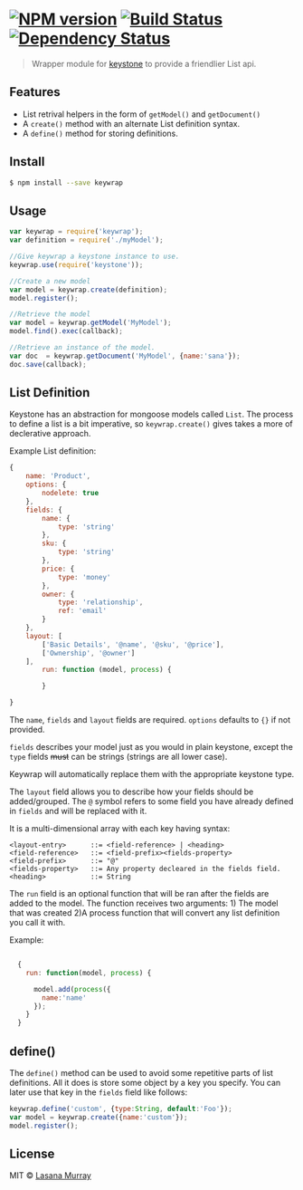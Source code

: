 
#  [![NPM version][npm-image]][npm-url] [![Build Status][travis-image]][travis-url] [![Dependency Status][daviddm-url]][daviddm-image]

> Wrapper module for [keystone](http://keystonejs.com) to provide a friendlier List api.

## Features
* List retrival helpers in the form of `getModel()` and `getDocument()`
* A `create()` method with an alternate List definition syntax.
* A `define()` method for storing definitions.

## Install

```sh
$ npm install --save keywrap
```

## Usage

```js
var keywrap = require('keywrap');
var definition = require('./myModel');

//Give keywrap a keystone instance to use.
keywrap.use(require('keystone'));

//Create a new model
var model = keywrap.create(definition);
model.register();

//Retrieve the model 
var model = keywrap.getModel('MyModel');
model.find().exec(callback);

//Retrieve an instance of the model.
var doc  = keywrap.getDocument('MyModel', {name:'sana'});
doc.save(callback);

```

## List Definition

Keystone has an abstraction for mongoose models called `List`. The process to define a list is a bit imperative,
so `keywrap.create()` gives takes a more of declerative
approach.

Example List definition:

```javascript
{
	name: 'Product',
	options: {
		nodelete: true
	},
	fields: {
		name: {
			type: 'string'
		},
		sku: {
			type: 'string'
		},
		price: {
			type: 'money'
		},
		owner: {
			type: 'relationship',
			ref: 'email'
		}
	},
	layout: [
		['Basic Details', '@name', '@sku', '@price'],
		['Ownership', '@owner']
	],
        run: function (model, process) {

        }

}
```

The `name`, `fields` and `layout` fields are required. `options` defaults to `{}` if not provided.

`fields` describes your model just as you would in 
plain keystone, except the `type` fields ~~must~~ can be strings
(strings are all lower case).

Keywrap will automatically replace them with the appropriate keystone type. 

The `layout` field allows you to describe how your fields should be added/grouped.
The `@` symbol refers to some field you have already defined in
`fields` and will be replaced with it.

It is a multi-dimensional array with each key having syntax:

    <layout-entry>      ::= <field-reference> | <heading>
    <field-reference>   ::= <field-prefix><fields-property>
    <field-prefix>      ::= "@"
    <fields-property>   ::= Any property decleared in the fields field.
    <heading>           ::= String
 
The `run` field is an optional function that will be ran after the fields
are added to the model. The function receives two arguments: 1) The model that was 
created 2)A process function that will convert any list definition you call it 
with. 

Example:
```javascript

  {
    run: function(model, process) {

      model.add(process({
        name:'name'
      });
    }
  }

```

## define()

The `define()` method can be used to avoid some repetitive parts of list definitions.
All it does is store some object by a key you specify. You can later use that key
in the `fields` field like follows:

```javascript
keywrap.define('custom', {type:String, default:'Foo'});
var model = keywrap.create({name:'custom'});
model.register();
```



## License

MIT © [Lasana Murray](http://trinistorm.org)


[npm-url]: https://npmjs.org/package/keywrap
[npm-image]: https://badge.fury.io/js/keywrap.svg
[travis-url]: https://travis-ci.org/metasansana/keywrap
[travis-image]: https://travis-ci.org/metasansana/keywrap.svg?branch=master
[daviddm-url]: https://david-dm.org/metasansana/keywrap.svg?theme=shields.io
[daviddm-image]: https://david-dm.org/metasansana/keywrap
